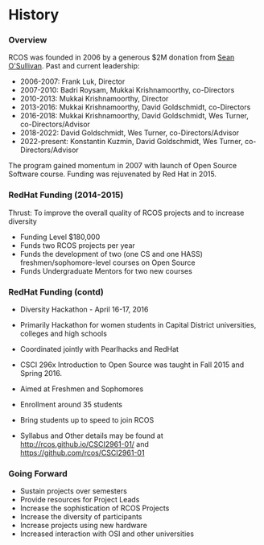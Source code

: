 # History

<!-- Overview -->
<!-- from Google Drive document, 'RCOS History-June 2017' -->

<!-- RCOS was founded in 2006 from a generous donation of $2,000,000 from Mr. Sean O’Sullivan ‘85. I think that Dr. P. Hajela (Dean of Undergraduate education at that time) and Dr. F. Luk (Professor of Computer Science) were instrumental in getting the fund. You will see a document describing RCOS Rationale in this directory. -->

<!-- Initial donation was to the tune of $250,000.  Dr. Luk was the first director of this center (I think). On Dr. Luk’s resignation in 2007,  a call for directorship went to a few CS Faculty Advisors in March 2007.  The directorship has to be joint between Computer Science Department and Computer and Systems Engineering Department. Dr. B. Roysam was appointed from computer systems engineering department I was appointed from the computer science department. (I was the only person who volunteered ) -->

<!-- > NOTE - almost all the content below was taking from the following [RCOS OverviewJan16,2018-old presentation](https://docs.google.com/presentation/d/1mX6wNaIBUDo1RnLvu1POPQGLMi4wp8OA44SbA5C7xHM/edit#slide=id.g827926ff0_0_0). It needs to be refined a bit more now that it's been ported to the RCOS handbook. -->

### Overview

RCOS was founded in 2006 by a generous $2M donation from [Sean O'Sullivan](https://sosf.us/rensselaer/).
Past and current leadership:

- 2006-2007: Frank Luk, Director
- 2007-2010: Badri Roysam, Mukkai Krishnamoorthy, co-Directors
- 2010-2013: Mukkai Krishnamoorthy, Director
- 2013-2016: Mukkai Krishnamoorthy, David Goldschmidt, co-Directors
- 2016-2018: Mukkai Krishnamoorthy, David Goldschmidt, Wes Turner, co-Directors/Advisor
- 2018-2022: David Goldschmidt, Wes Turner, co-Directors/Advisor
- 2022-present: Konstantin Kuzmin, David Goldschmidt, Wes Turner, co-Directors/Advisor

The program gained momentum in 2007 with launch of Open Source Software course. Funding was rejuvenated by Red Hat in 2015.

<!-- ### Mission Statement -->

<!-- > To provide a creative, intellectual, and entrepreneurial outlet for students to use the latest open-source software platforms to develop applications that solve societal problems. -->

<!-- ###### -->

<!-- ### Hack Prizes (sampling) -->

<!-- Chris Sprague (RCOS member) and his team team won an award in the Spark Innovation competition held on March 25, 2017 at Syracuse. -->

<!-- Charlie You’18 Third place in the Change the World Challenge, Spring 2017 for Chloe.a -->

<!-- Kathleen Burkhardt'19 for her RedFlag Project in HackRPI 2016 which won an award Best Domain and HackHarassment Project -->

<!-- Josh Makkinen '16 won Google API Prize (Bose Speaker) and the Best Hardware Hack (ssd) in  HackRPI 2015. -->

<!-- Jim Boulter '17 and Kiana McNellis '17 won the jetblue API award at YHack 2015 -->

<!-- Eric Zhang ‘17 won the grandprize in YHack 2015 -->

<!-- Aaron Perl '18 won the "Best Hardware Hack" in the HackRU 2015 (Hackathon at Rutgers University). -->

<!-- Jacob Martin, Noah Goldman, Erin Quin, Satoshi Masura are  finalists in HackUMass’15 -->

<!-- ### OSI Membership -->

<!-- We Became an Affiliate Member of OSI -->

### RedHat Funding (2014-2015)

Thrust: To improve the overall quality of RCOS projects and to increase diversity

- Funding Level $180,000
- Funds two RCOS projects per year
- Funds the development of two (one CS and one HASS) freshmen/sophomore-level courses on Open Source
- Funds Undergraduate Mentors for two new courses

### RedHat Funding (contd)

- Diversity Hackathon - April 16-17, 2016
- Primarily Hackathon for women students in Capital District universities, colleges and high schools
- Coordinated jointly with Pearlhacks and RedHat

- CSCI 296x Introduction to Open Source was taught in Fall 2015 and Spring 2016.
- Aimed at Freshmen and Sophomores
- Enrollment around 35 students
- Bring students up to speed to join RCOS
- Syllabus and Other details may be found at http://rcos.github.io/CSCI2961-01/ and https://github.com/rcos/CSCI2961-01

### Going Forward

- Sustain projects over semesters
- Provide resources for Project Leads
- Increase the sophistication of RCOS Projects
- Increase the diversity of participants
- Increase projects using new hardware
- Increased interaction with OSI and other universities
